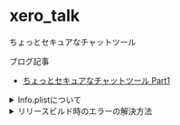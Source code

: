 # xero_talk

ちょっとセキュアなチャットツール

ブログ記事
- [ちょっとセキュアなチャットツール Part1](https://xenfo.org/blog/life/2024-07-24/)

<details>
  <summary>Info.plistについて</summary>

`ios/Runner/Info.plist`に下記を追記してください
```xml
<key>NSCameraUsageDescription</key>
<string>Access to take a photo by camera</string>
<key>NSAppleMusicUsageDescription</key>
<string>Access to pick a photo</string>
<key>NSPhotoLibraryUsageDescription</key>
<string>Access to pick a photo</string>
<key>LSApplicationQueriesSchemes</key>
<array>
    <string>http</string>
    <string>https</string>
</array>
<key>NSAppTransportSecurity</key>
<dict>
    <key>NSAllowsArbitraryLoads</key>
    <true/>
</dict>
```
</details>

<details>
  <summary>リリースビルド時のエラーの解決方法</summary>

下記エラーが出た場合は`ios/Runner.xcworkspace`を開いてタブの`Product > Build`をタップしてからまたコマンドを実行すれば治る。証明書の問題っぽい
```
Could not build the precompiled application for the device.
Error (Xcode): No profiles for 'com.example.xeroTalk' were found: Xcode couldn't find any iOS App Development provisioning profiles matching 'com.example.xeroTalk'. Automatic signing is disabled and unable to generate a profile. To enable
automatic signing, pass -allowProvisioningUpdates to xcodebuild.
~/xero_talk/ios/Runner.xcodeproj



It appears that there was a problem signing your application prior to installation on the device.

Verify that the Bundle Identifier in your project is your signing id in Xcode
  open ios/Runner.xcworkspace

Also try selecting 'Product > Build' to fix the problem.

Error running application on yomi4486’s iPhone13.
```
</details>